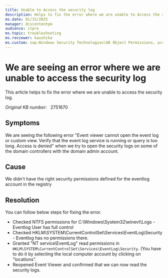 ```yaml
---
title: Unable to Access the security log
description: Helps to fix the error where we are unable to Access the security log.
ms.date: 01/15/2025
manager: dcscontentpm
audience: itpro
ms.topic: troubleshooting
ms.reviewer: kaushika
ms.custom: sap:Windows Security Technologies\AD Object Permissions, access control, delegation, AdminSDHolder and auditing, csstroubleshoot
---
```

# We are seeing an error where we are unable to access the security log

This article helps to fix the error where we are unable to access the security log.

_Original KB number:_ &nbsp; 2751670

## Symptoms

We are seeing the following error
 "Event viewer cannot open the event log or custom view. Verify that the event log service is running or query is too long. Access is denied" when we try to open the security logs on some of the domain controllers with the domain admin account.

## Cause

We didn't have the right security permissions defined for the eventlog account in the registry

## Resolution

You can follow below steps for fixing the error.

- Checked NTFS permissions for C:\Windows\System32\winevt\Logs - Eventlog User has full control  
- Checked HKLM\SYSTEM\CurrentControlSet\Services\EventLog\Security - Eventlog has no permissions there.  
- Granted "NT service\EventLog" read permissions in `HKLM\SYSTEM\CurrentControlSet\Services\EventLog\Security`. (You have to do it by selecting the local computer account by clicking on "locations".  
- Reopened Event Viewer and confirmed that we can now read the security logs.

